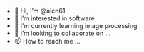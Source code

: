 - 👋 Hi, I’m @alcn61
- 👀 I’m interested in software
- 🌱 I'm currently learning image processing
- 💞️ I’m looking to collaborate on ...
- 📫 How to reach me ...

<!---
alcn61/alcn61 is a ✨ special ✨ repository because its `README.md` (this file) appears on your GitHub profile.
You can click the Preview link to take a look at your changes.
--->
